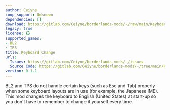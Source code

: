 ```yaml
---
author: Ceiyne
coop_support: Unknown
dependencies: []
download: https://gitlab.com/Ceiyne/borderlands-mods/-/raw/main/Keyboard%20Change/KBChange.zip?inline=false
legacy: true
license: {}
supported_games:
- BL2
- TPS
title: Keyboard Change
urls:
  Issues: https://gitlab.com/Ceiyne/borderlands-mods/-/issues
  Source Code: https://gitlab.com/Ceiyne/borderlands-mods/-/tree/main/Keyboard%20Change
version: 0.1.1
---
```

BL2 and TPS do not handle certain keys (such as Esc and Tab) properly when some keyboard layouts are in use (for example, the Japanese IME).  This mod changes the keyboard to English (United States) at start-up so you don't have to remember to change it yourself every time.